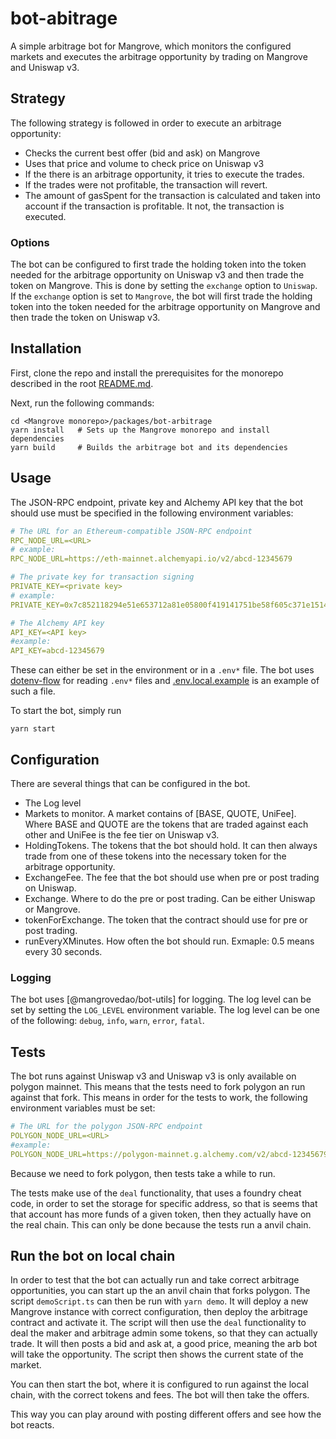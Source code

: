 # bot-abitrage

A simple arbitrage bot for Mangrove, which monitors the configured markets and executes the arbitrage opportunity by trading on Mangrove and Uniswap v3.

## Strategy

The following strategy is followed in order to execute an arbitrage opportunity:

- Checks the current best offer (bid and ask) on Mangrove
- Uses that price and volume to check price on Uniswap v3
- If the there is an arbitrage opportunity, it tries to execute the trades.
- If the trades were not profitable, the transaction will revert.
- The amount of gasSpent for the transaction is calculated and taken into account if the transaction is profitable. It not, the transaction is executed.

### Options

The bot can be configured to first trade the holding token into the token needed for the arbitrage opportunity on Uniswap v3 and then trade the token on Mangrove. This is done by setting the `exchange` option to `Uniswap`. If the `exchange` option is set to `Mangrove`, the bot will first trade the holding token into the token needed for the arbitrage opportunity on Mangrove and then trade the token on Uniswap v3.

## Installation

First, clone the repo and install the prerequisites for the monorepo described in the root [README.md](../../README.md).

Next, run the following commands:

```shell
cd <Mangrove monorepo>/packages/bot-arbitrage
yarn install   # Sets up the Mangrove monorepo and install dependencies
yarn build     # Builds the arbitrage bot and its dependencies
```

## Usage

The JSON-RPC endpoint, private key and Alchemy API key that the bot should use must be specified in the following environment variables:

```yaml
# The URL for an Ethereum-compatible JSON-RPC endpoint
RPC_NODE_URL=<URL>
# example:
RPC_NODE_URL=https://eth-mainnet.alchemyapi.io/v2/abcd-12345679

# The private key for transaction signing
PRIVATE_KEY=<private key>
# example:
PRIVATE_KEY=0x7c852118294e51e653712a81e05800f419141751be58f605c371e15141b007a6

# The Alchemy API key
API_KEY=<API key>
#example:
API_KEY=abcd-12345679

```

These can either be set in the environment or in a `.env*` file. The bot uses [dotenv-flow](https://github.com/kerimdzhanov/dotenv-flow) for reading `.env*` files and [.env.local.example](.env.local.example) is an example of such a file.

To start the bot, simply run

```shell
yarn start
```

## Configuration

There are several things that can be configured in the bot.

- The Log level
- Markets to monitor. A market contains of [BASE, QUOTE, UniFee]. Where BASE and QUOTE are the tokens that are traded against each other and UniFee is the fee tier on Uniswap v3.
- HoldingTokens. The tokens that the bot should hold. It can then always trade from one of these tokens into the necessary token for the arbitrage opportunity.
- ExchangeFee. The fee that the bot should use when pre or post trading on Uniswap.
- Exchange. Where to do the pre or post trading. Can be either Uniswap or Mangrove.
- tokenForExchange. The token that the contract should use for pre or post trading.
- runEveryXMinutes. How often the bot should run. Exmaple: 0.5 means every 30 seconds.

### Logging

The bot uses [@mangrovedao/bot-utils] for logging. The log level can be set by setting the `LOG_LEVEL` environment variable. The log level can be one of the following: `debug`, `info`, `warn`, `error`, `fatal`.

## Tests

The bot runs against Uniswap v3 and Uniswap v3 is only available on polygon mainnet. This means that the tests need to fork polygon an run against that fork. This means in order for the tests to work, the following environment variables must be set:

```yaml
# The URL for the polygon JSON-RPC endpoint
POLYGON_NODE_URL=<URL>
#example:
POLYGON_NODE_URL=https://polygon-mainnet.g.alchemy.com/v2/abcd-12345679
```

Because we need to fork polygon, then tests take a while to run.

The tests make use of the `deal` functionality, that uses a foundry cheat code, in order to set the storage for specific address, so that is seems that that account has more funds of a given token, then they actually have on the real chain. This can only be done because the tests run a anvil chain.

## Run the bot on local chain

In order to test that the bot can actually run and take correct arbitrage opportunities, you can start up the an anvil chain that forks polygon. The script `demoScript.ts` can then be run with `yarn demo`. It will deploy a new Mangrove instance with correct configuration, then deploy the arbitrage contract and activate it. The script will then use the `deal` functionality to deal the maker and arbitrage admin some tokens, so that they can actually trade. It will then posts a bid and ask at, a good price, meaning the arb bot will take the opportunity. The script then shows the current state of the market.

You can then start the bot, where it is configured to run against the local chain, with the correct tokens and fees. The bot will then take the offers.

This way you can play around with posting different offers and see how the bot reacts.
